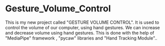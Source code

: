 # Gesture_Volume_Control
This is my new project called "GESTURE VOLUME  CONTROL". It is used to control the volume of our computer, using hand gestures. We can increase and decrease volume using hand gestures. This is done with the help of "MediaPipe" framework , "pycaw" libraries and "Hand Tracking Module"..
